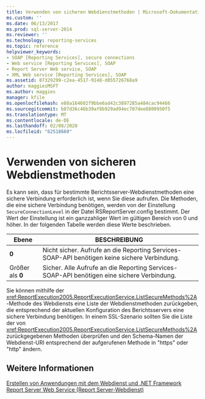 ```yaml
---
title: Verwenden von sicheren Webdienstmethoden | Microsoft-Dokumentation
ms.custom: ''
ms.date: 06/13/2017
ms.prod: sql-server-2014
ms.reviewer: ''
ms.technology: reporting-services
ms.topic: reference
helpviewer_keywords:
- SOAP [Reporting Services], secure connections
- Web service [Reporting Services], SOAP
- Report Server Web service, SOAP
- XML Web service [Reporting Services], SOAP
ms.assetid: 87329299-c2ea-4517-9148-d855726768a9
author: maggiesMSFT
ms.author: maggies
manager: kfile
ms.openlocfilehash: e88a164602f9bbe6ad42c3897285a484cac94466
ms.sourcegitcommit: b87d36c46b39af8b929ad94ec707dee8800950f5
ms.translationtype: MT
ms.contentlocale: de-DE
ms.lasthandoff: 02/08/2020
ms.locfileid: "62518660"
---
```

# <a name="using-secure-web-service-methods"></a>Verwenden von sicheren Webdienstmethoden
  Es kann sein, dass für bestimmte Berichtsserver-Webdienstmethoden eine sichere Verbindung erforderlich ist, wenn Sie diese aufrufen. Die Methoden, die eine sichere Verbindung benötigen, werden von der Einstellung `SecureConnectionLevel` in der Datei RSReportServer.config bestimmt. Der Wert der Einstellung ist ein ganzzahliger Wert im gültigen Bereich von 0 und höher. In der folgenden Tabelle werden diese Werte beschrieben.  
  
|Ebene|BESCHREIBUNG|  
|-----------|-----------------|  
|**0**|Nicht sicher. Aufrufe an die Reporting Services-SOAP-API benötigen keine sichere Verbindung.|  
|Größer als **0**|Sicher. Alle Aufrufe an die Reporting Services-SOAP-API benötigen eine sichere Verbindung.|  
  
 Sie können mithilfe der <xref:ReportExecution2005.ReportExecutionService.ListSecureMethods%2A>-Methode des Webdiensts eine Liste der Webdienstmethoden zurückgeben, die entsprechend der aktuellen Konfiguration des Berichtsservers eine sichere Verbindung benötigen. In einem SSL-Szenario sollten Sie die Liste der von <xref:ReportExecution2005.ReportExecutionService.ListSecureMethods%2A> zurückgegebenen Methoden überprüfen und den Schema-Namen der Webdienst-URI entsprechend der aufgerufenen Methode in "https" oder "http" ändern.  
  
## <a name="see-also"></a>Weitere Informationen  
 [Erstellen von Anwendungen mit dem Webdienst und .NET Framework](building-applications-using-the-web-service-and-the-net-framework.md)   
 [Report Server Web Service (Report Server-Webdienst)](../report-server-web-service.md)  
  
  
